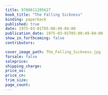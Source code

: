 ```yaml
---
title: 9780811205627
book_title: "The Falling Sickness"
binding: paperback
published: true
date: 1975-03-01T05:00:49-04:00
publication_date: 1975-03-01T05:00:49-04:00
show_in_forthcoming: false
contributors:

cover_image_path: The_Falling_Sickness.jpg
forsale: false
saleprice:
shipping_charge:
price_us:
price_cn:
trim_size:
page_count:
---
```


